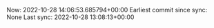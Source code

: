 Now: 2022-10-28 14:06:53.685794+00:00 Earliest commit since sync: None Last sync: 2022-10-28 13:08:13+00:00
